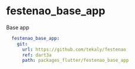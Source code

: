 # festenao_base_app

Base app

```yaml
  festenao_base_app:
    git:
      url: https://github.com/tekaly/festenao
      ref: dart3a
      path: packages_flutter/festenao_base_app
```